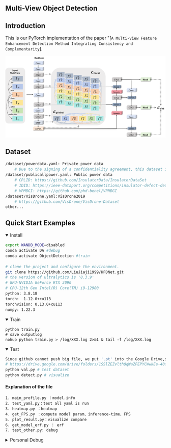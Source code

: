 
## Multi-View Object Detection

## Introduction
This is our PyTorch implementation of the paper "[`A Multi-view Feature Enhancement Detection Method Integrating Consistency and Complementarity`].

<div align="center">
    <img src="mfenet.png" width="1000" alt="MFENet">
</div>

## Dataset
```bash
/dataset/powerdata.yaml: Private power data 
    # Due to the signing of a confidentiality agreement, this dataset is not publicly available at this time.
/dataset/publicallpower.yaml: Public power data
    # CPLID: https://github.com/InsulatorData/InsulatorDataSet
    # IDID: https://ieee-dataport.org/competitions/insulator-defect-detection
    # VPMBGI: https://github.com/phd-benel/VPMBGI
/dataset/VisDrone.yaml:VisDrone2019 
    # https://github.com/VisDrone/VisDrone-Dataset
other...
```

## Quick Start Examples

<details open>
<summary>Install</summary>

```bash
export WANDB_MODE=disabled
conda activate DA #debug
conda activate ObjectDetection #train

# clone the project and configure the environment.
git clone https://github.com/LiuJiaji1999/HFDNet.git
# the version of ultralytics is '8.3.9'           
# GPU-NVIDIA GeForce RTX 3090 
# CPU-12th Gen Intel(R) Core(TM) i9-12900
python: 3.8.18
torch:  1.12.0+cu113
torchvision: 0.13.0+cu113 
numpy: 1.22.3
```

</details>

<details open>
<summary>Train</summary>

```shell
python train.py 
# save outputlog
nohup python train.py > /log/XXX.log 2>&1 & tail -f /log/XXX.log
```
</details>


<details open>
<summary>Test</summary>

```bash
Since github cannot push big file, we put '.pt' into the Google Drive,so you can directly test :
# https://drive.google.com/drive/folders/1SSlZEZvlthQqWaZFEPYCWwkEe-40fqsX
python val.py # test dataset 
python detect.py # visualize
```
</details>


#### Explanation of the file
```bash
1. main_profile.py ：model.info
2. test_yaml.py：test all yaml is run 
3. heatmap.py ：heatmap
4. get_FPS.py ：compute model param、inference-time、FPS
5. plot_result.py：visualize compare
6. get_model_erf.py ： erf
7. test_other.py: debug
```

<details >
<summary>Personal Debug</summary>

```bash
print('一. trainer.py/get_dataset 先从yaml文件获取 train')
print('二. trainer.py/get_dataloader 开始加载训练数据')
print('三. detect/train.py/build_dataset 开始真正构建数据集')
print('四. bulid.py/build_yolo_dataset 构建YOLO数据集')
print('五. dataset.py/build_transforms 开始数据增强')
print('六. augment.py/v8_transforms 开始执行数据增强函数，') #随机增强方式直接替换原图送进模型    
print('七.ultralytics/data/base.py/get_image_and_label，数据增强后的图片-标签对应'）
```
</details>



